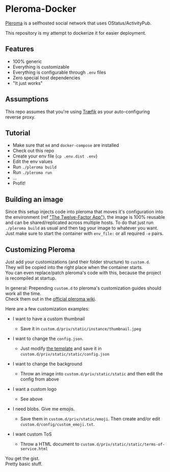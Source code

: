 # Pleroma-Docker

[Pleroma](https://pleroma.social/) is a selfhosted social network that uses OStatus/ActivityPub.

This repository is my attempt to dockerize it for easier deployment.

## Features

- 100% generic
- Everything is customizable
- Everything is configurable through `.env` files
- Zero special host dependencies
- "It just works"

## Assumptions

This repo assumes that you're using [Træfik](https://traefik.io/) as your auto-configuring reverse proxy.

## Tutorial

- Make sure that `m4` and `docker-compose` are installed
- Check out this repo
- Create your env file (`cp .env.dist .env`)
- Edit the env values
- Run `./pleroma build`
- Run `./pleroma run`
- ...
- Profit!

## Building an image

Since this setup injects code into pleroma that moves it's configuration into the environment (ref ["The Twelve-Factor App"](https://12factor.net/)), the image is 100% reusable and can be shared/replicated across multiple hosts. To do that just run `./pleroma build` as usual and then tag your image to whatever you want. Just make sure to start the container with `env_file:` or all required `-e` pairs.

## Customizing Pleroma

Just add your customizations (and their folder structure) to `custom.d`.<br>
They will be copied into the right place when the container starts.<br>
You can even replace/patch pleroma's code with this, because the project is recompiled at startup.

In general: Prepending `custom.d` to pleroma's customization guides should work all the time.<br>
Check them out in the [official pleroma wiki](https://git.pleroma.social/pleroma/pleroma/wikis/home).

Here are a few customization examples:

- I want to have a custom thumbnail
    - Save it in `custom.d/priv/static/instance/thumbnail.jpeg`

- I want to change the `config.json`.
    - Just modify [the template](https://git.pleroma.social/pleroma/pleroma/blob/develop/priv/static/static/config.json) and save it in `custom.d/priv/static/static/config.json`

- I want to change the background
    - Throw an image into `custom.d/priv/static/static` and then edit the config from above

- I want a custom logo
    - See above

- I need blobs. Give me emojis.
    - Save them in `custom.d/priv/static/emoji`. Then create and/or edit `custom.d/config/custom_emoji.txt`.

- I want custom ToS
    - Throw a HTML document to `custom.d/priv/static/static/terms-of-service.html`

You get the gist.<br>
Pretty basic stuff.

